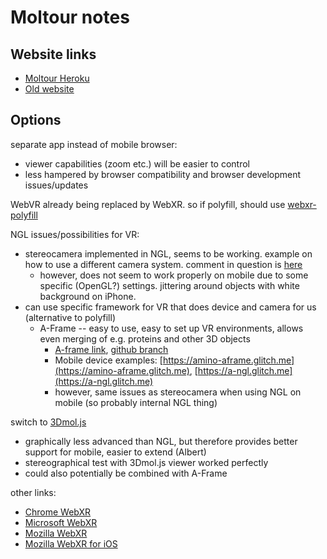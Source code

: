# Moltour notes

## Website links

* [Moltour Heroku](http://moltour.herokuapp.com/biochem)
* [Old website](http://vr.vu-compmedchem.nl/)

## Options

separate app instead of mobile browser:

* viewer capabilities (zoom etc.) will be easier to control
* less hampered by browser compatibility and browser development issues/updates

WebVR already being replaced by WebXR. so if polyfill, should use [webxr-polyfill](https://github.com/immersive-web/webxr-polyfill)


NGL issues/possibilities for VR:

* stereocamera implemented in NGL, seems to be working. example on how to use a different camera system. comment in question is [here](https://github.com/arose/ngl/commit/bfc251d302c3e88cefc23060865d72a93211e9e7)
    * however, does not seem to work properly on mobile due to some specific (OpenGL?) settings. jittering around objects with white background on iPhone.
* can use specific framework for VR that does device and camera for us (alternative to polyfill)
    * A-Frame -- easy to use, easy to set up VR environments, allows even merging of e.g. proteins and other 3D objects
        * [A-frame link](https://aframe.io/), [github branch](https://github.com/KJStrand/ngl/tree/AFRAME-NGL)
        * Mobile device examples: [https://amino-aframe.glitch.me](https://amino-aframe.glitch.me), [https://a-ngl.glitch.me](https://a-ngl.glitch.me)
        * however, same issues as stereocamera when using NGL on mobile (so probably internal NGL thing)

switch to [3Dmol.js](http://3dmol.csb.pitt.edu/index.html)

* graphically less advanced than NGL, but therefore provides better support for mobile, easier to extend (Albert)
* stereographical test with 3Dmol.js viewer worked perfectly
* could also potentially be combined with A-Frame

other links:

* [Chrome WebXR](https://developers.google.com/web/updates/2018/06/ar-for-the-web)
* [Microsoft WebXR](https://docs.microsoft.com/en-us/microsoft-edge/webvr/what-is-webvr)
* [Mozilla WebXR](https://hacks.mozilla.org/2018/09/webxr/)
* [Mozilla WebXR for iOS](https://itunes.apple.com/us/app/webxr-viewer/id1295998056)
